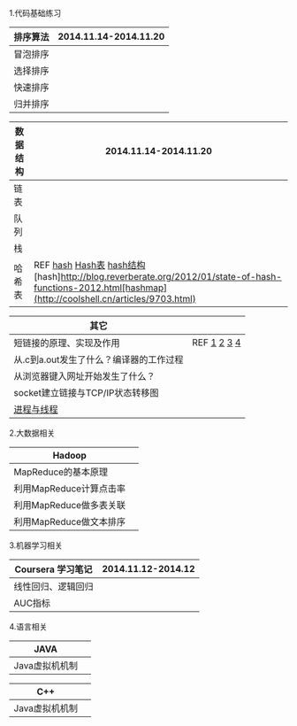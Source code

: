 1.代码基础练习

|排序算法|2014.11.14-2014.11.20|
|-----------|----------------|  
|冒泡排序||
|选择排序||
|快速排序||
|归并排序||

|数据结构|2014.11.14-2014.11.20|
|-----------|----------------|
|链表||
|队列||
|栈||
|哈希表|REF [hash](http://burtleburtle.net/bob/hash/doobs.html) [Hash表](http://blog.csdn.net/v_JULY_v/article/details/6256463) [hash结构](http://blog.csdn.net/yankai0219/article/category/1242198)[hash]http://blog.reverberate.org/2012/01/state-of-hash-functions-2012.html[hashmap](http://coolshell.cn/articles/9703.html)|

|其它||
|-----------|----------------|  
|短链接的原理、实现及作用|REF [1](http://tomfish88.iteye.com/blog/1112381) [2](http://www.zhihu.com/question/20103344) [3](http://www.guokr.com/post/81095/) [4](http://everet.org/short-url-163-gs.html)|
|从.c到a.out发生了什么？编译器的工作过程||
|从浏览器键入网址开始发生了什么？||
|socket建立链接与TCP/IP状态转移图||
|[进程与线程](http://289972458.iteye.com/blog/1325189)||

2.大数据相关

|Hadoop||
|-----------|----------------| 
|MapReduce的基本原理||
|利用MapReduce计算点击率||
|利用MapReduce做多表关联||
|利用MapReduce做文本排序||

3.机器学习相关

|Coursera 学习笔记|2014.11.12-2014.12|
|-----------|----------------|
|线性回归、逻辑回归||
|AUC指标||

4.语言相关

|JAVA||
|-----------|----------------|  
|Java虚拟机机制||

|C++||
|-----------|----------------|  
|Java虚拟机机制||